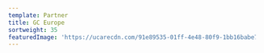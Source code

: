 ```yaml
---
template: Partner
title: GC Europe
sortweight: 35
featuredImage: 'https://ucarecdn.com/91e89535-01ff-4e48-80f9-1bb16babe71f/'
---
```


